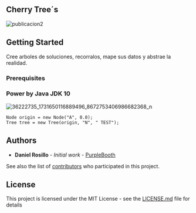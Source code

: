 
## Cherry Tree´s

![publicacion2](https://user-images.githubusercontent.com/23446483/41886301-67180e3a-78c1-11e8-8049-da60148c5373.jpg)

## Getting Started

Cree arboles de soluciones, recorralos, mape sus datos y abstrae la realidad.

### Prerequisites

### Power by Java JDK 10
![36222735_1731650116889496_8672753406986682368_n](https://user-images.githubusercontent.com/23446483/41886236-26f7ba94-78c1-11e8-963a-cae5eccb6394.jpg)

```
Node origin = new Node("A", 0.0);
Tree tree = new Tree(origin, "N", " TEST");
```

## Authors

* **Daniel Rosillo** - *Initial work* - [PurpleBooth](https://github.com/PurpleBooth)

See also the list of [contributors](https://github.com/DanielRosillo) who participated in this project.

## License

This project is licensed under the MIT License - see the [LICENSE.md](LICENSE.md) file for details
